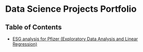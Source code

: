 # Data Science Projects Portfolio

## Table of Contents
* [ESG analysis for Pfizer (Exploratory Data Analysis and Linear Regression)](#ESG-analysis-for-Pfizer-(Linear-Regression))
